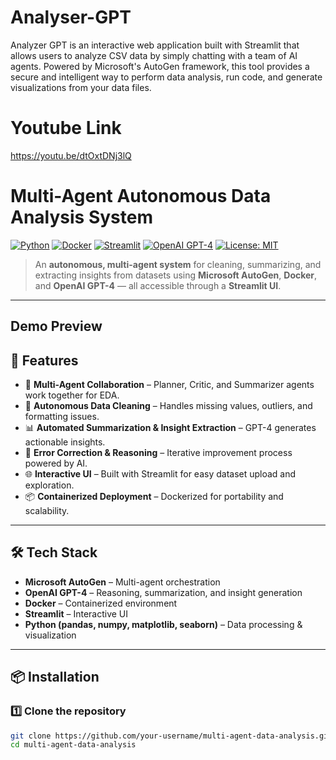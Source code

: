 # Analyser-GPT
Analyzer GPT is an interactive web application built with Streamlit that allows users to analyze CSV data by simply chatting with a team of AI agents. Powered by Microsoft's AutoGen framework, this tool provides a secure and intelligent way to perform data analysis, run code, and generate visualizations from your data files.

# Youtube Link 
https://youtu.be/dtOxtDNj3lQ


# Multi-Agent Autonomous Data Analysis System

[![Python](https://img.shields.io/badge/Python-3.9%2B-blue)](https://www.python.org/)
[![Docker](https://img.shields.io/badge/Docker-Ready-blue?logo=docker)](https://www.docker.com/)
[![Streamlit](https://img.shields.io/badge/Streamlit-App-red?logo=streamlit)](https://streamlit.io/)
[![OpenAI GPT-4](https://img.shields.io/badge/OpenAI-GPT--4-black?logo=openai)](https://openai.com/)
[![License: MIT](https://img.shields.io/badge/License-MIT-green.svg)](LICENSE)

> An **autonomous, multi-agent system** for cleaning, summarizing, and extracting insights from datasets using **Microsoft AutoGen**, **Docker**, and **OpenAI GPT-4** — all accessible through a **Streamlit UI**.

---

## Demo Preview


## 🚀 Features

- 🤖 **Multi-Agent Collaboration** – Planner, Critic, and Summarizer agents work together for EDA.
- 🧹 **Autonomous Data Cleaning** – Handles missing values, outliers, and formatting issues.
- 📊 **Automated Summarization & Insight Extraction** – GPT-4 generates actionable insights.
- 🔄 **Error Correction & Reasoning** – Iterative improvement process powered by AI.
- 🌐 **Interactive UI** – Built with Streamlit for easy dataset upload and exploration.
- 📦 **Containerized Deployment** – Dockerized for portability and scalability.

---

## 🛠️ Tech Stack

- **Microsoft AutoGen** – Multi-agent orchestration
- **OpenAI GPT-4** – Reasoning, summarization, and insight generation
- **Docker** – Containerized environment
- **Streamlit** – Interactive UI
- **Python (pandas, numpy, matplotlib, seaborn)** – Data processing & visualization

---

## 📦 Installation

### 1️⃣ Clone the repository
```bash
git clone https://github.com/your-username/multi-agent-data-analysis.git
cd multi-agent-data-analysis
